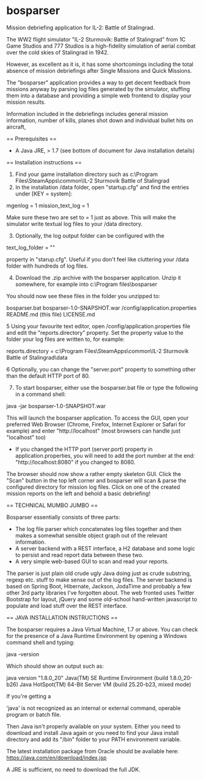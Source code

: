 bosparser
=========

Mission debriefing application for IL-2: Battle of Stalingrad.

The WW2 flight simulator "IL-2 Sturmovik: Battle of Stalingrad" from 1C Game Studios and 777 Studios is a high-fidelity simulation of aerial combat over the cold skies of Stalingrad in 1942.

However, as excellent as it is, it has some shortcomings including the total absence of mission debriefings after Single Missions and Quick Missions.

The "bosparser" application provides a way to get decent feedback from missions anyway by parsing log files generated by the simulator, stuffing them into a database and providing a simple web frontend to display your mission results.

Information included in the debriefings includes general mission information, number of kills, planes shot down and individual bullet hits on aircraft,



== Prerequisites ==

* A Java JRE, > 1.7 (see bottom of document for Java installation details)

== Installation instructions ==

1. Find your game installation directory such as c:\Program Files\SteamApps\common\IL-2 Sturmovik Battle of Stalingrad
2. In the installation /data folder, open "startup.cfg" and find the entries under [KEY = system]:

mgenlog = 1
mission_text_log = 1

Make sure these two are set to = 1 just as above. This will make the simulator write textual log files to your /data directory.

3. Optionally, the log output folder can be configured with the

text_log_folder = ""

property in "starup.cfg". Useful if you don't feel like cluttering your /data folder with hundreds of log files.

4. Download the .zip archive with the bosparser application. Unzip it somewhere, for example into c:\Program files\bosparser

You should now see these files in the folder you unzipped to:

bosparser.bat
bosparser-1.0-SNAPSHOT.war
/config/application.properties
README.md (this file)
LICENSE.md

5 Using your favourite text editor, open /config/application.properties file and edit the "reports.directory" property.
Set the property value to the folder your log files are written to, for example:

reports.directory = c:\Program Files\SteamApps\common\IL-2 Sturmovik Battle of Stalingrad\data

6 Optionally, you can change the "server.port" property to something other than the default HTTP port of 80.

7. To start bosparser, either use the bosparser.bat file or type the following in a command shell:

java -jar bosparser-1.0-SNAPSHOT.war

This will launch the bosparser application.
To access the GUI, open your preferred Web Browser (Chrome, Firefox, Internet Explorer or Safari for example) and enter "http://localhost" (most browsers can handle just "localhost" too)
* If you changed the HTTP port (server.port) property in application.properties, you will need to add the port number at the end: "http://localhost:8080"   if you changed to 8080.

The browser should now show a rather empty skeleton GUI. Click the "Scan" button in the top left corner and bosparser will scan & parse
the configured directory for mission log files. Click on one of the created mission reports on the left and behold a basic debriefing!



== TECHNICAL MUMBO JUMBO ==

Bosparser essentially consists of three parts:

* The log file parser which concatenates log files together and then makes a somewhat sensible object graph out of the relevant information.
* A server backend with a REST interface, a H2 database and some logic to persist and read report data between these two.
* A very simple web-based GUI to scan and read your reports.

The parser is just plain old crude ugly Java doing just as crude substring, regexp etc. stuff to make sense out of the log files.
The server backend is based on Spring Boot, Hibernate, Jackson, JodaTime and probably a few other 3rd party libraries I've forgotten about.
The web fronted uses Twitter Bootstrap for layout, jQuery and some old-school hand-written javascript to populate and load stuff over the REST interface.

== JAVA INSTALLATION INSTRUCTIONS ==

The bosparser requires a Java Virtual Machine, 1.7 or above. You can check for the presence of a Java Runtime Environment by opening a Windows command shell and typing:

java -version

Which should show an output such as:

java version "1.8.0_20"
Java(TM) SE Runtime Environment (build 1.8.0_20-b26)
Java HotSpot(TM) 64-Bit Server VM (build 25.20-b23, mixed mode)

If you're getting a

'java' is not recognized as an internal or external command,
operable program or batch file.

Then Java isn't properly available on your system. Either you need to download and install Java again or you need to find
your Java install directory and add its "/bin" folder to your PATH environment variable.

The latest installation package from Oracle should be available here: https://java.com/en/download/index.jsp

A JRE is sufficient, no need to download the full JDK.